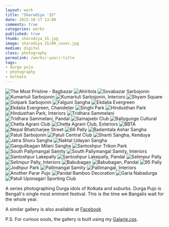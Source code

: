 ```yaml
---
layout: work
title: "Sharodiya '15"
date: 2015-10-17 13:00
comments: true
categories: works
published: true
thumb: sharodiya_15.jpg
image: sharodiya_15/00_cover.jpg
medium: digital
class: photography
permalink: /works/:year/:title
tags:
- durga puja
- photography
- kolkata
---
```


<p>
  <div class="fotorama" data-keyboard="true" data-arrows="true" data-click="true" data-swipe="true" data-autoplay="true" data-loop="true">
      <img src="/images/works/sharodiya_15/46_bagbazaar.jpg" alt="The Most Pristine - Bagbazar" data-caption="The Most Pristine - Bagbazar">
      <img src="/images/works/sharodiya_15/45_ahiritola.jpg" alt="Ahiritola" data-caption="Ahiritola">
      <img src="/images/works/sharodiya_15/44_shovabazaar_sarbojonin.jpg" alt="Sovabazar Sarbojonin" data-caption="Sovabazar Sarbojonin">
      <img src="/images/works/sharodiya_15/43_kumartuli_sarbojonin.jpg" alt="Kumartuli Sarbojonin" data-caption="Kumartuli Sarbojonin">
      <img src="/images/works/sharodiya_15/42_kumartuli_sarbojonin.jpg" alt="Kumartuli Sarbojonin, Interiors" data-caption="Kumartuli Sarbojonin, Interiors">
      <img src="/images/works/sharodiya_15/41_shyam_square.jpg" alt="Shyam Square" data-caption="Shyam Square">
      <img src="/images/works/sharodiya_15/40_golpark_sarbojonin.jpg" alt="Golpark Sarbojonin" data-caption="Golpark Sarbojonin">
      <img src="/images/works/sharodiya_15/39_falguni_sangha.jpg" alt="Falguni Sangha" data-caption="Falguni Sangha">
      <img src="/images/works/sharodiya_15/38_ekdalia_evergreen.jpg" alt="Ekdalia Evergreen" data-caption="Ekdalia Evergreen">
      <img src="/images/works/sharodiya_15/37_ekdalia_evergreen.jpg" alt="Ekdalia Evergreen, Chandelier" data-caption="Ekdalia Evergreen, Chandelier">
      <img src="/images/works/sharodiya_15/36_singhi_park.jpg" alt="Singhi Park" data-caption="Singhi Park">
      <img src="/images/works/sharodiya_15/35_hindusthan_park.jpg" alt="Hindusthan Park" data-caption="Hindusthan Park">
      <img src="/images/works/sharodiya_15/34_hindusthan_park.jpg" alt="Hindusthan Park, Interiors" data-caption="Hindusthan Park, Interiors">
      <img src="/images/works/sharodiya_15/33_tridhara.jpg" alt="Tridhara Sammelani" data-caption="Tridhara Sammelani">
      <img src="/images/works/sharodiya_15/32_tridhara.jpg" alt="Tridhara Sammelani, Pandal" data-caption="Tridhara Sammelani, Pandal">
      <img src="/images/works/sharodiya_15/31_samajsebi.jpg" alt="Samajsebi Club" data-caption="Samajsebi Club">
      <img src="/images/works/sharodiya_15/30_balllygunge_cultural.jpg" alt="Ballygunge Cultural" data-caption="Ballygunge Cultural">
      <img src="/images/works/sharodiya_15/29_chetla_agrani.jpg" alt="Chetla Agrani Club" data-caption="Chetla Agrani Club">
      <img src="/images/works/sharodiya_15/28_chetla_agrani.jpg" alt="Chetla Agrani Club, Exteriors" data-caption="Chetla Agrani Club, Exteriors">
      <img src="/images/works/sharodiya_15/27_bbta.jpg" alt="BBTA" data-caption="BBTA">
      <img src="/images/works/sharodiya_15/26_nepal_bhatcharjee_street.jpg" alt="Nepal Bhatcharjee Street" data-caption="Nepal Bhatcharjee Street">
      <img src="/images/works/sharodiya_15/25_66_pally.jpg" alt="66 Pally" data-caption="66 Pally">
      <img src="/images/works/sharodiya_15/24_badamtala_ashar_sangha.jpg" alt="Badamtala Ashar Sangha" data-caption="Badamtala Ashar Sangha">
      <img src="/images/works/sharodiya_15/23_patuli_sarbojonin.jpg" alt="Patuli Sarbojonin" data-caption="Patuli Sarbojonin">
      <img src="/images/works/sharodiya_15/22_patuli_central_club.jpg" alt="Patuli Central Club" data-caption="Patuli Central Club">
      <img src="/images/works/sharodiya_15/21_kenduya_shanti_sangha.jpg" alt="Shanti Sangha, Kenduya" data-caption="Shanti Sangha, Kenduya">
      <img src="/images/works/sharodiya_15/20_jatra_shuru_sangha.jpg" alt="Jatra Shuru Sangha" data-caption="Jatra Shuru Sangha">
      <img src="/images/works/sharodiya_15/19_naktala_udayan_sangha.jpg" alt="Naktal Udayan Sangha" data-caption="Naktal Udayan Sangha">
      <img src="/images/works/sharodiya_15/18_gangulibagan_milani_sangha.jpg" alt="Gangulibagan Milani Sangha" data-caption="Gangulibagan Milani Sangha">
      <img src="/images/works/sharodiya_15/17_santoshpur_trikon_park.jpg" alt="Santoshpur Trikon Park" data-caption="Santoshpur Trikon Park">
      <img src="/images/works/sharodiya_15/16_south_pallymangal_samity.jpg" alt="South Pallymangal Samity" data-caption="South Pallymangal Samity">
      <img src="/images/works/sharodiya_15/15_south_pallymangal_samity.jpg" alt="South Pallymangal Samity, Interiors" data-caption="South Pallymangal Samity, Interiors (2.5 Crore Safety Pins)">
      <img src="/images/works/sharodiya_15/14_santoshpur_lakepally.jpg" alt="Santoshpur Lakepally" data-caption="Santoshpur Lakepally">
      <img src="/images/works/sharodiya_15/13_santoshpur_lakepally.jpg" alt="Santoshpur Lakepally, Pandal" data-caption="Santoshpur Lakepally, Pandal">
      <img src="/images/works/sharodiya_15/12_selimpur_palli.jpg" alt="Selimpur Pally" data-caption="Selimpur Pally">
      <img src="/images/works/sharodiya_15/11_selimpur_palli.jpg" alt="Selimpur Pally, Interiors" data-caption="Selimpur Pally, Interiors">
      <img src="/images/works/sharodiya_15/10_babubagan.jpg" alt="Babubagan" data-caption="Babubagan">
      <img src="/images/works/sharodiya_15/09_babubagan.jpg" alt="Babubagan, Pandal" data-caption="Babubagan, Pandal">
      <img src="/images/works/sharodiya_15/08_95_palli.jpg" alt="95 Pally" data-caption="95 Pally">
      <img src="/images/works/sharodiya_15/07_jodhpur_park.jpg" alt="Jodhpur Park" data-caption="Jodhpur Park">
      <img src="/images/works/sharodiya_15/06_pallimangal.jpg" alt="Pallimangal Samity" data-caption="Pallimangal Samity">
      <img src="/images/works/sharodiya_15/05_pallimangal.jpg" alt="Pallimangal, Interiors" data-caption="Pallimangal, Interiors">
      <img src="/images/works/sharodiya_15/04_unknown.jpg" alt="Another Parar Pujo" data-caption="Another Parar Pujo, Harimati Sarani">
      <img src="/images/works/sharodiya_15/03_decoration.jpg" alt="Pandal Bamboo Decoration" data-caption="Bamboo Chandelier in Pandal">
      <img src="/images/works/sharodiya_15/02_nabadurga.jpg" alt="Garia Nabadurga" data-caption="Garia Nabadurga">
      <img src="/images/works/sharodiya_15/01_patuli.jpg" alt="Patuli Uponagari Sporting Club" data-caption="Patuli Uponagari Sporting Club">
  </div>
</p>

A series photographing Durga idols of Kolkata and suburbs. Durga Pujo is Bengali's single most eminent festival. This is the time we Bangalis wait for the whole year.

A similar gallery is also available at <a href="https://www.facebook.com/media/set/?set=a.998974490162723.1073741841.100001505433242&type=1&l=d7bb79c78e" target="_blank">Facebook</a> 

P.S. For curious souls, the gallery is built using my [Galarie.css](http://upamanyu.in/galarie-css/).